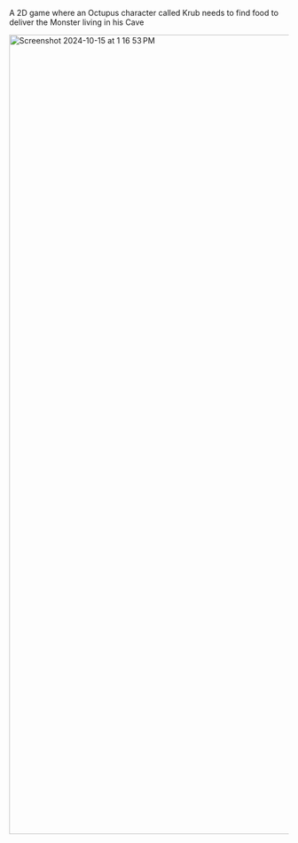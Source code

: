 A 2D game where an Octupus character called Krub needs to find food to deliver the Monster living in his Cave

<img width="1440" alt="Screenshot 2024-10-15 at 1 16 53 PM" src="https://github.com/user-attachments/assets/4e0c60dd-cd80-4e5a-bb65-75a41bc40355">
